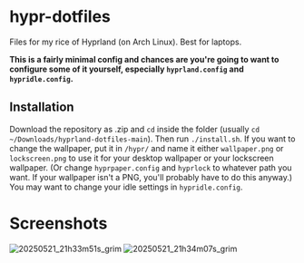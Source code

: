 # hypr-dotfiles
Files for my rice of Hyprland (on Arch Linux). Best for laptops.

**This is a fairly minimal config and chances are you're going to want to configure some of it yourself, especially `hyprland.config` and `hypridle.config`.**
## Installation
Download the repository as .zip and `cd` inside the folder (usually `cd ~/Downloads/hyprland-dotfiles-main`). Then run `./install.sh`. 
If you want to change the wallpaper, put it in `/hypr/` and name it either `wallpaper.png` or `lockscreen.png` to use it for your desktop wallpaper or your lockscreen wallpaper. (Or change `hyprpaper.config` and `hyprlock` to whatever path you want. If your wallpaper isn't a PNG, you'll probably have to do this anyway.)
You may want to change your idle settings in `hypridle.config`.
# Screenshots
![20250521_21h33m51s_grim](https://github.com/user-attachments/assets/300fe23b-e80b-4492-b48b-d4d72c380498)
![20250521_21h34m07s_grim](https://github.com/user-attachments/assets/1a9d7671-368d-4991-a8da-39a1b51a0bf1)
